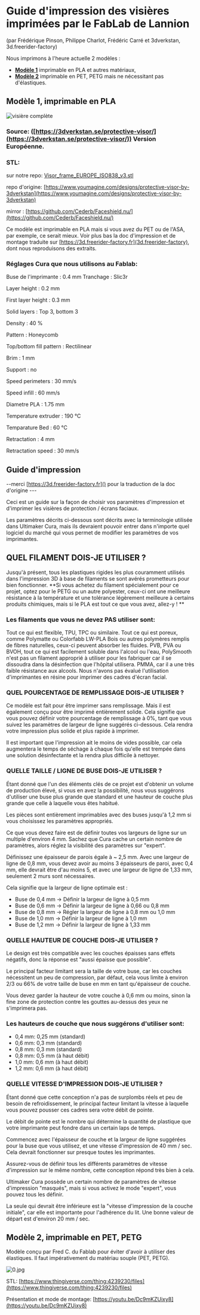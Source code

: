 
# Guide d'impression des visières imprimées par le FabLab de Lannion
(par Frédérique Pinson, Philippe Charlot, Frédéric Carré et 3dverkstan, 3d.freerider-factory)

Nous imprimons à l'heure actuelle 2 modèles : 
* [**Modèle 1**](#Modele1) imprimable en PLA et autres matériaux,
* [**Modèle 2**](#Modele2) imprimable en PET, PETG mais ne nécessitant pas d'élastiques.

## <a name="Modele1"></a>**Modèle 1, imprimable en PLA** 
![visière complète](images/covid19/3dverkstan_europe-iso838-2.jpeg)
### Source:  ([https://3dverkstan.se/protective-visor/](https://3dverkstan.se/protective-visor/)) Version Européenne.

### STL: 
sur notre repo: [Visor_frame_EUROPE_ISO838_v3.stl](images/covid19/Visor_frame_EUROPE_ISO838_v3.stl)

repo d'origine: [https://www.youmagine.com/designs/protective-visor-by-3dverkstan](https://www.youmagine.com/designs/protective-visor-by-3dverkstan)

mirror : [https://github.com/Cederb/Faceshield.nu/](https://github.com/Cederb/Faceshield.nu/)

Ce modèle est imprimable en PLA mais si vous avez du PET ou de l'ASA,  par exemple, ce serait mieux.
Voir plus bas la doc d'impression et de montage traduite sur [https://3d.freerider-factory.fr](3d.freerider-factory), dont nous reproduisons des extraits.



### Réglages Cura que nous utilisons au Fablab: 

Buse de l'imprimante : 0.4 mm
Tranchage : Slic3r

Layer height : 0.2 mm

First layer height : 0.3 mm

Solid layers : Top 3, bottom 3

Density : 40 %

Pattern : Honeycomb

Top/bottom fill pattern : Rectilinear

Brim : 1 mm

Support : no

Speed perimeters : 30 mm/s 

Speed infill : 60 mm/s

Diametre PLA : 1.75 mm

Temperature extruder : 190 °C

Temparature Bed : 60 °C

Retractation : 4 mm

Retractation speed : 30 mm/s




## Guide d'impression  
--merci [https://3d.freerider-factory.fr]() pour la traduction de la doc d'origine ---

Ceci est un guide sur la façon de choisir vos paramètres d'impression et d'imprimer les visières de protection / écrans faciaux.
 
Les paramètres décrits ci-dessous sont décrits avec la terminologie utilisée dans Ultimaker Cura, mais ils devraient pouvoir entrer dans n'importe quel logiciel du marché qui vous permet de modifier les paramètres de vos imprimantes.

## QUEL FILAMENT DOIS-JE UTILISER ?
Jusqu'à présent, tous les plastiques rigides les plus couramment utilisés dans l'impression 3D à base de filaments se sont avérés prometteurs pour bien fonctionner.
**Si vous achetez du filament spécialement pour ce projet, optez pour le PETG ou un autre polyester, ceux-ci ont une meilleure résistance à la température et une tolérance légèrement meilleure à certains produits chimiques, mais si le PLA est tout ce que vous avez, allez-y !
**
### Les filaments que vous ne devez PAS utiliser sont:
Tout ce qui est flexible, TPU, TPC ou similaire.
Tout ce qui est poreux, comme Polymatte ou Colorfabb LW-PLA
Bois ou autres polymères remplis de fibres naturelles, ceux-ci peuvent absorber les fluides.
PVB, PVA ou BVOH, tout ce qui est facilement soluble dans l'alcool ou l'eau, PolySmooth n'est pas un filament approprié à utiliser pour les fabriquer car il se dissoudra dans la désinfection que l'hôpital utilisera.
PMMA, car il a une très faible résistance aux alcools.
Nous n'avons pas évalué l'utilisation d'imprimantes en résine pour imprimer des cadres d'écran facial.

### QUEL POURCENTAGE DE REMPLISSAGE DOIS-JE UTILISER ?
Ce modèle est fait pour être imprimer sans remplissage. Mais il est également conçu pour être imprimé entièrement solide.
Cela signifie que vous pouvez définir votre pourcentage de remplissage à 0%, tant que vous suivez les paramètres de largeur de ligne suggérés ci-dessous. Cela rendra votre impression plus solide et plus rapide à imprimer.

Il est important que l'impression ait le moins de vides possible, car cela augmentera le temps de séchage à chaque fois qu'elle est trempée dans une solution désinfectante et la rendra plus difficile à nettoyer.

### QUELLE TAILLE / LIGNE DE BUSE DOIS-JE UTILISER ?
Étant donné que l'un des éléments clés de ce projet est d'obtenir un volume de production élevé, si vous en avez la possibilité, nous vous suggérons d'utiliser une buse plus grande que standard et une hauteur de couche plus grande que celle à laquelle vous êtes habitué.


Les pièces sont entièrement imprimables avec des buses jusqu'à 1,2 mm si vous choisissez les paramètres appropriés.

Ce que vous devez faire est de définir toutes vos largeurs de ligne sur un multiple d'environ 4 mm.
Sachez que Cura cache un certain nombre de paramètres, alors réglez la visibilité des paramètres sur "expert".


Définissez une épaisseur de parois égale à ~ 2,5 mm. Avec une largeur de ligne de 0,8 mm, vous devez avoir au moins 3 épaisseurs de paroi, avec 0,4 mm, elle devrait être d'au moins 5, et avec une largeur de ligne de 1,33 mm, seulement 2 murs sont nécessaires.


Cela signifie que la largeur de ligne optimale est :

* Buse de 0,4 mm -> Définir la largeur de ligne à 0,5 mm
* Buse de 0,6 mm -> Définir la largeur de ligne à 0,66 ou 0,8 mm
* Buse de 0,8 mm -> Régler la largeur de ligne à 0,8 mm ou 1,0 mm
* Buse de 1,0 mm -> Définir la largeur de ligne à 1,0 mm
* Buse de 1,2 mm -> Définir la largeur de ligne à 1,33 mm


### QUELLE HAUTEUR DE COUCHE DOIS-JE UTILISER ?
Le design est très compatible avec les couches épaisses sans effets négatifs, donc la réponse est "aussi épaisse que possible".

Le principal facteur limitant sera la taille de votre buse, car les couches nécessitent un peu de compression, par défaut, cela vous limite à environ 2/3 ou 66% de votre taille de buse en mm en tant qu'épaisseur de couche.

Vous devez garder la hauteur de votre couche à 0,6 mm ou moins, sinon la fine zone de protection contre les gouttes au-dessus des yeux ne s'imprimera pas.

### Les hauteurs de couche que nous suggérons d'utiliser sont:
* 0,4 mm: 0,25 mm (standard)
* 0,6 mm: 0,3 mm (standard)
* 0,8 mm: 0,3 mm (standard)
* 0,8 mm: 0,5 mm (à haut débit)
* 1,0 mm: 0,6 mm (à haut débit)
* 1,2 mm: 0,6 mm (à haut débit)

### QUELLE VITESSE D'IMPRESSION DOIS-JE UTILISER ?
Étant donné que cette conception n'a pas de surplombs réels et peu de besoin de refroidissement, le principal facteur limitant la vitesse à laquelle vous pouvez pousser ces cadres sera votre débit de pointe.


Le débit de pointe est le nombre qui détermine la quantité de plastique que votre imprimante peut fondre dans un certain laps de temps.


Commencez avec l'épaisseur de couche et la largeur de ligne suggérées pour la buse que vous utilisez, et une vitesse d'impression de 40 mm / sec. Cela devrait fonctionner sur presque toutes les imprimantes.


Assurez-vous de définir tous les différents paramètres de vitesse d'impression sur le même nombre, cette conception répond très bien à cela.


Ultimaker Cura possède un certain nombre de paramètres de vitesse d'impression "masqués", mais si vous activez le mode "expert", vous pouvez tous les définir.


La seule qui devrait être inférieure est la "vitesse d'impression de la couche initiale", car elle est importante pour l'adhérence du lit. Une bonne valeur de départ est d'environ 20 mm / sec.


## **<a name="Modele2"></a>Modèle 2, imprimable en PET, PETG** 

Modèle conçu par Fred C. du Fablab pour éviter d'avoir à utiliser des élastiques.
Il faut impérativement du matériau souple (PET, PETG).

![0.jpg](images/covid19/modeleFredC.jpg)

STL: [https://www.thingiverse.com/thing:4239230/files](https://www.thingiverse.com/thing:4239230/files)

Présentation et mode de montage:  [https://youtu.be/Dc9mKZUixy8](https://youtu.be/Dc9mKZUixy8)
